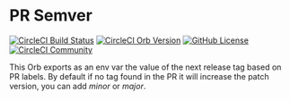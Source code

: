 # PR Semver

[![CircleCI Build Status](https://circleci.com/gh/mobomo/pr-semver.svg?style=shield "CircleCI Build Status")](https://circleci.com/gh/mobomo/pr-semver) [![CircleCI Orb Version](https://badges.circleci.com/orbs/mobomo/pr-semver.svg)](https://circleci.com/orbs/registry/orb/mobomo/pr-semver) [![GitHub License](https://img.shields.io/badge/license-MIT-lightgrey.svg)](https://raw.githubusercontent.com/mobomo/pr-semver/master/LICENSE) [![CircleCI Community](https://img.shields.io/badge/community-CircleCI%20Discuss-343434.svg)](https://discuss.circleci.com/c/ecosystem/orbs)

This Orb exports as an env var the value of the next release tag based on PR labels.
By default if no tag found in the PR it will increase the patch version, you can add *minor* or *major*.

